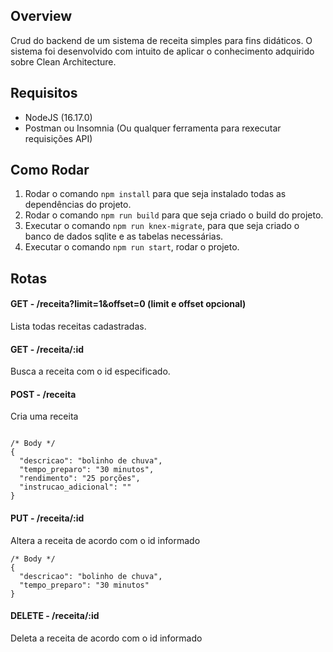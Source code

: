 ## Overview

<p>Crud do backend de um sistema de receita simples para fins didáticos. O sistema foi desenvolvido com intuito de aplicar o conhecimento adquirido sobre Clean Architecture.</p>

## Requisitos

- NodeJS (16.17.0)
- Postman ou Insomnia (Ou qualquer ferramenta para rexecutar requisições API)

## Como Rodar

1. Rodar o comando `npm install` para que seja instalado todas as dependências do projeto.
2. Rodar o comando `npm run build` para que seja criado o build do projeto.
3. Executar o comando `npm run knex-migrate`, para que seja criado o banco de dados sqlite e as tabelas necessárias.
4. Executar o comando `npm run start`, rodar o projeto.

## Rotas

#### GET - /receita?limit=1&offset=0 (limit e offset opcional)

Lista todas receitas cadastradas.

#### GET - /receita/:id

Busca a receita com o id especificado.

#### POST - /receita

Cria uma receita

```jsonc

/* Body */
{  
  "descricao": "bolinho de chuva",
  "tempo_preparo": "30 minutos",
  "rendimento": "25 porções",
  "instrucao_adicional": ""
}
```

#### PUT - /receita/:id

Altera a receita de acordo com o id informado

```jsonc
/* Body */
{
  "descricao": "bolinho de chuva",
  "tempo_preparo": "30 minutos"
}
```

#### DELETE - /receita/:id

Deleta a receita de acordo com o id informado
